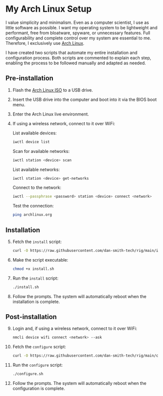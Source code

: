 # My Arch Linux Setup

I value simplicity and minimalism. Even as a computer scientist, I use as little software as possible. I want my operating system to be lightweight and performant, free from bloatware, spyware, or unnecessary features. Full configurability and complete control over my system are essential to me. Therefore, I exclusively use [Arch Linux](https://archlinux.org/).

I have created two scripts that automate my entire installation and configuration process. Both scripts are commented to explain each step, enabling the process to be followed manually and adapted as needed.

## Pre-installation

1. Flash the [Arch Linux ISO](https://www.archlinux.org/download/) to a USB drive.

2. Insert the USB drive into the computer and boot into it via the BIOS boot menu.

3. Enter the Arch Linux live environment.

4. If using a wireless network, connect to it over WiFi:

   List available devices:

   ```bash
   iwctl device list
   ```

   Scan for available networks:

   ```bash
   iwctl station <device> scan
   ```

   List available networks:

   ```bash
   iwctl station <device> get-networks
   ```

   Connect to the network:

   ```bash
   iwctl --passphrase <password> station <device> connect <network>
   ```

   Test the connection:

   ```bash
   ping archlinux.org
   ```

## Installation

5. Fetch the `install` script:

   ```bash
   curl -O https://raw.githubusercontent.com/dan-smith-tech/rig/main/install.sh
   ```

6. Make the script executable:

   ```bash
   chmod +x install.sh
   ```

7. Run the `install` script:

   ```bash
   ./install.sh
   ```

8. Follow the prompts. The system will automatically reboot when the installation is complete.

## Post-installation

9. Login and, if using a wireless network, connect to it over WiFi:

   ```bash
   nmcli device wifi connect <network> --ask

   ```

10. Fetch the `configure` script:

    ```bash
    curl -O https://raw.githubusercontent.com/dan-smith-tech/rig/main/configure.sh
    ```

11. Run the `configure` script:

    ```bash
    ./configure.sh
    ```

12. Follow the prompts. The system will automatically reboot when the configuration is complete.
